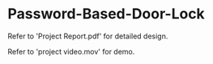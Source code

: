 # Password-Based-Door-Lock

Refer to 'Project Report.pdf' for detailed design.

Refer to 'project video.mov' for demo.
